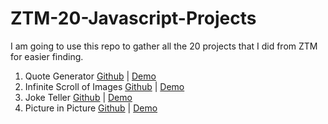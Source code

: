 # ZTM-20-Javascript-Projects

I am going to use this repo to gather all the 20 projects that I did from ZTM for easier finding.

1. Quote Generator [Github](https://github.com/bolattt/joke-teller) | [Demo](https://bolattt.github.io/quote-generator/)
2. Infinite Scroll of Images [Github](https://github.com/bolattt/infinite-scroll) | [Demo](https://bolattt.github.io/infinite-scroll/)
3. Joke Teller [Github](https://github.com/bolattt/joke-teller)  | [Demo](https://bolattt.github.io/joke-teller/)
4. Picture in Picture [Github](https://github.com/bolattt/picture-in-picture) | [Demo](https://bolattt.github.io/picture-in-picture/)
